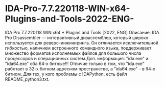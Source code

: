 # IDA-Pro-7.7.220118-WIN-x64-Plugins-and-Tools-2022-ENG-
IDA Pro 7.7.220118 WIN x64 + Plugins and Tools [2022, ENG]
Описание: IDA Pro Disassembler — интерактивный дизассемблер, который широко используется для реверс-инжиниринга.
Он отличается исключительной гибкостью, наличием встроенного командного языка, поддерживает множество
форматов исполняемых файлов для большого числа процессоров и операционных систем.Доп. информация: "ida.exe" и "ida64.exe" оба 64-х битные!!! Отличие только в том, что "ida.exe" работает в 32-х битном адресном пространстве, а "ida64.exe" - в 64-х битном.
Для тех, у кого проблемы с IDAPython, есть файл README_python3.txt.
